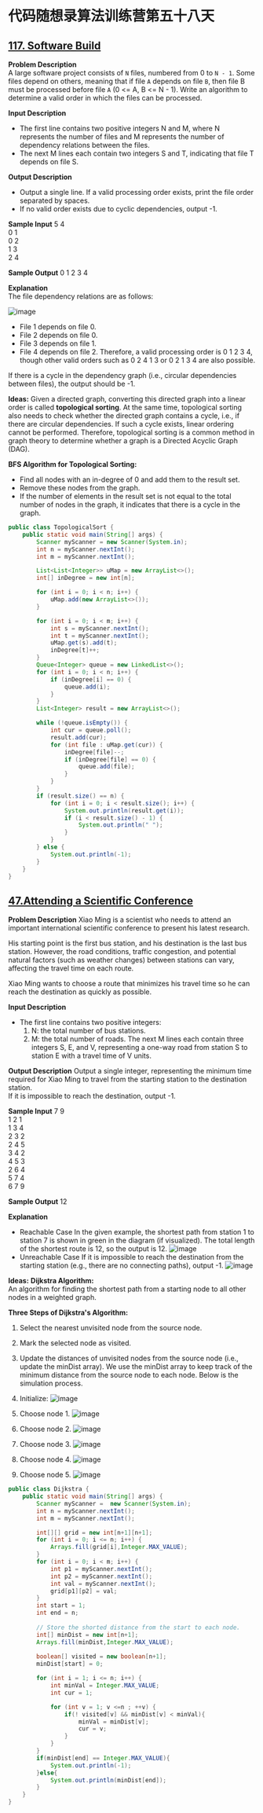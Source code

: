# 代码随想录算法训练营第五十八天
## [117. Software Build](https://kamacoder.com/problempage.php?pid=1191)

**Problem Description** <br>
A large software project consists of `N` files, numbered from 0 to `N - 1`. Some files depend on others, meaning that if file `A` depends on file `B`, then file B must be processed before file `A` (0 <= A, B <= N - 1). Write an algorithm to determine a valid order in which the files can be processed.

**Input Description**
* The first line contains two positive integers N and M, where N represents the number of files and M represents the number of dependency relations between the files.
* The next M lines each contain two integers S and T, indicating that file T depends on file S.

**Output Description**
* Output a single line. If a valid processing order exists, print the file order separated by spaces.
* If no valid order exists due to cyclic dependencies, output -1.

**Sample Input**
5 4 <br>
0 1 <br>
0 2 <br>
1 3 <br>
2 4

**Sample Output**
0 1 2 3 4

**Explanation** <br>
The file dependency relations are as follows:

![image](https://github.com/user-attachments/assets/0caede29-a7b1-4ecd-b305-3e7fccb5fb64)

* File 1 depends on file 0.
* File 2 depends on file 0.
* File 3 depends on file 1.
* File 4 depends on file 2.
  Therefore, a valid processing order is 0 1 2 3 4, though other valid orders such as 0 2 4 1 3 or 0 2 1 3 4 are also possible.

If there is a cycle in the dependency graph (i.e., circular dependencies between files), the output should be -1.

**Ideas:**
Given a directed graph, converting this directed graph into a linear order is called **topological sorting**. At the same time, topological sorting also needs to check whether the directed graph contains a cycle, i.e., if there are circular dependencies. If such a cycle exists, linear ordering cannot be performed. Therefore, topological sorting is a common method in graph theory to determine whether a graph is a Directed Acyclic Graph (DAG).

**BFS Algorithm for Topological Sorting:**
* Find all nodes with an in-degree of 0 and add them to the result set.
* Remove these nodes from the graph.
* If the number of elements in the result set is not equal to the total number of nodes in the graph, it indicates that there is a cycle in the graph.

```Java
public class TopologicalSort {
    public static void main(String[] args) {
        Scanner myScanner = new Scanner(System.in);
        int n = myScanner.nextInt();
        int m = myScanner.nextInt();

        List<List<Integer>> uMap = new ArrayList<>();
        int[] inDegree = new int[n];

        for (int i = 0; i < n; i++) {
            uMap.add(new ArrayList<>());
        }

        for (int i = 0; i < m; i++) {
            int s = myScanner.nextInt();
            int t = myScanner.nextInt();
            uMap.get(s).add(t);
            inDegree[t]++;
        }
        Queue<Integer> queue = new LinkedList<>();
        for (int i = 0; i < n; i++) {
            if (inDegree[i] == 0) {
                queue.add(i);
            }
        }
        List<Integer> result = new ArrayList<>();

        while (!queue.isEmpty()) {
            int cur = queue.poll();
            result.add(cur);
            for (int file : uMap.get(cur)) {
                inDegree[file]--;
                if (inDegree[file] == 0) {
                    queue.add(file);
                }
            }
        }
        if (result.size() == n) {
            for (int i = 0; i < result.size(); i++) {
                System.out.println(result.get(i));
                if (i < result.size() - 1) {
                    System.out.println(" ");
                }
            }
        } else {
            System.out.println(-1);
        }
    }
}
```

## [47.Attending a Scientific Conference](https://kamacoder.com/problempage.php?pid=1047)
**Problem Description**
Xiao Ming is a scientist who needs to attend an important international scientific conference to present his latest research.

His starting point is the first bus station, and his destination is the last bus station. However, the road conditions, traffic congestion, and potential natural factors (such as weather changes) between stations can vary, affecting the travel time on each route.

Xiao Ming wants to choose a route that minimizes his travel time so he can reach the destination as quickly as possible.

**Input Description**
* The first line contains two positive integers:
    1. N: the total number of bus stations.
    2. M: the total number of roads.
       The next M lines each contain three integers S, E, and V, representing a one-way road from station S to station E with a travel time of V units.

**Output Description**
Output a single integer, representing the minimum time required for Xiao Ming to travel from the starting station to the destination station. <br>
If it is impossible to reach the destination, output -1.

**Sample Input**
7 9 <br>
1 2 1<br>
1 3 4<br>
2 3 2<br>
2 4 5<br>
3 4 2<br>
4 5 3<br>
2 6 4<br>
5 7 4<br>
6 7 9

**Sample Output** 12

**Explanation**
* Reachable Case
  In the given example, the shortest path from station 1 to station 7 is shown in green in the diagram (if visualized). The total length of the shortest route is 12, so the output is 12.
  ![image](https://github.com/user-attachments/assets/f9bd7c97-e1ab-44b3-b2c8-2bdf4ade893c)
* Unreachable Case
  If it is impossible to reach the destination from the starting station (e.g., there are no connecting paths), output -1.
  ![image](https://github.com/user-attachments/assets/5d91a4c9-1dd9-4b1e-82d3-ca9e031dffe4)

**Ideas:**
**Dijkstra Algorithm:** <br>
An algorithm for finding the shortest path from a starting node to all other nodes in a weighted graph.

**Three Steps of Dijkstra's Algorithm:**
1. Select the nearest unvisited node from the source node.
2. Mark the selected node as visited.
3. Update the distances of unvisited nodes from the source node (i.e., update the minDist array).
   We use the minDist array to keep track of the minimum distance from the source node to each node. Below is the simulation process.

1. Initialize:
   ![image](https://github.com/user-attachments/assets/4dae0043-e7e3-46bd-97d8-9ccffae2ff21)

2. Choose node 1.
   ![image](https://github.com/user-attachments/assets/69349a8f-02eb-42f6-a5ad-3100541d4112)

3. Choose node 2.
   ![image](https://github.com/user-attachments/assets/296e594b-7cd3-43fb-af21-f514f585beb3)

4. Choose node 3.
   ![image](https://github.com/user-attachments/assets/5ea9a742-03df-4312-bbc7-82ffae216451)

5. Choose node 4.
   ![image](https://github.com/user-attachments/assets/a1d2c5c9-a530-4691-b108-88e36d1f9b08)

6. Choose node 5.
   ![image](https://github.com/user-attachments/assets/de09b5c3-cdd8-441e-8c5d-cbe5bc9144ca)

```Java
public class Dijkstra {
    public static void main(String[] args) {
        Scanner myScanner =  new Scanner(System.in);
        int n = myScanner.nextInt();
        int m = myScanner.nextInt();

        int[][] grid = new int[n+1][n+1];
        for (int i = 0; i <= n; i++) {
            Arrays.fill(grid[i],Integer.MAX_VALUE);
        }
        for (int i = 0; i < m; i++) {
            int p1 = myScanner.nextInt();
            int p2 = myScanner.nextInt();
            int val = myScanner.nextInt();
            grid[p1][p2] = val;
        }
        int start = 1;
        int end = n;
        
        // Store the shorted distance from the start to each node.
        int[] minDist = new int[n+1];
        Arrays.fill(minDist,Integer.MAX_VALUE);
        
        boolean[] visited = new boolean[n+1];
        minDist[start] = 0;

        for (int i = 1; i <= n; i++) {
            int minVal = Integer.MAX_VALUE;
            int cur = 1;

            for (int v = 1; v <=n ; ++v) {
                if(! visited[v] && minDist[v] < minVal){
                    minVal = minDist[v];
                    cur = v;
                }
            }
        }
        if(minDist[end] == Integer.MAX_VALUE){
            System.out.println(-1);
        }else{
            System.out.println(minDist[end]);
        }
    }
}
```












   
